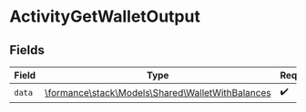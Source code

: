 # ActivityGetWalletOutput


## Fields

| Field                                                                                         | Type                                                                                          | Required                                                                                      | Description                                                                                   |
| --------------------------------------------------------------------------------------------- | --------------------------------------------------------------------------------------------- | --------------------------------------------------------------------------------------------- | --------------------------------------------------------------------------------------------- |
| `data`                                                                                        | [\formance\stack\Models\Shared\WalletWithBalances](../../Models/Shared/WalletWithBalances.md) | :heavy_check_mark:                                                                            | N/A                                                                                           |